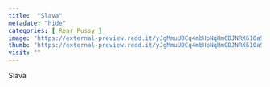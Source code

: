 ```yaml
---
title:  "Slava"
metadate: "hide"
categories: [ Rear Pussy ]
image: "https://external-preview.redd.it/yJgMmuUDCq4mbHpNqHmCDJNRX610a9H568AYm4rQITo.jpg?auto=webp&s=2d2bbd581f2ec0356343a4059cce1183d33eb8a1"
thumb: "https://external-preview.redd.it/yJgMmuUDCq4mbHpNqHmCDJNRX610a9H568AYm4rQITo.jpg?width=1080&crop=smart&auto=webp&s=94df08043523ef22fcc659820145ffe5ba22d274"
visit: ""
---
```

Slava
